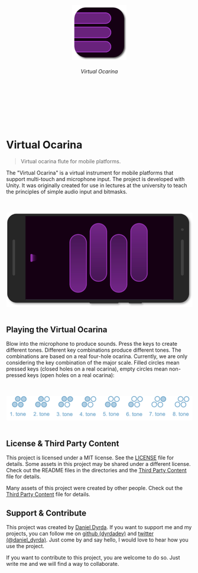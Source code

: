
<br>
<br>
<br>
<br>
<br>
<div align=center>
<a href="https://github.com/dyrdadev/virtual-ocarina">
    <img src="./Media/icon.png" alt="An icon of the Virtual Ocarina project." width="148px"/>
</a>
</div>
<h6 align=center>
    Virtual Ocarina
</h6>
<br>
<br>
<br>
<br>
<br>
<br>



# Virtual Ocarina

> Virtual ocarina flute for mobile platforms.

The "Virtual Ocarina" is a virtual instrument for mobile platforms that support multi-touch and microphone input. The project is developed with Unity. It was originally created for use in lectures at the university to teach the principles of simple audio input and bitmasks.

<p align=center>
    <br>
    <br>
    <a href="https://github.com/dyrdadev/virtual-ocarina">
        <img src="./Media/virtual-ocarina-with-device.png" alt="A device mockup of the virtual ocarina."/>
    </a>
    <br>
    <br>
</p>

## Playing the Virtual Ocarina

Blow into the microphone to produce sounds. Press the keys to create different tones. Different key combinations produce different tones. The combinations are based on a real four-hole ocarina. Currently, we are only considering the key combination of the major scale. Filled circles mean pressed keys (closed holes on a real ocarina), empty circles mean non-pressed keys (open holes on a real ocarina):

<p align=center>
    <br>
    <br>
    <a href="https://github.com/dyrdadev/virtual-ocarina">
        <img src="./Media/tones.png" alt="The key combinations and tones of the virtual ocarina."/>
    </a>
    <br>
    <br>
</p>


## License & Third Party Content

This project is licensed under a MIT license. See the [LICENSE](/LICENSE) file for details. Some assets in this project may be shared under a different license. Check out the README files in the directories and the [Third Party Content](/ThirdPartyContent.md) file for details.

Many assets of this project were created by other people. Check out the [Third Party Content](/ThirdPartyContent.md) file for details.

## Support & Contribute

This project was created by [Daniel Dyrda](https://dyrda.io). If you want to support me and my projects, you can follow me on [github (dyrdadev)](https://github.com/dyrdadev) and [twitter (@daniel_dyrda)](https://twitter.com/daniel_dyrda). Just come by and say hello, I would love to hear how you use the project.

If you want to contribute to this project, you are welcome to do so. Just write me and we will find a way to collaborate.
